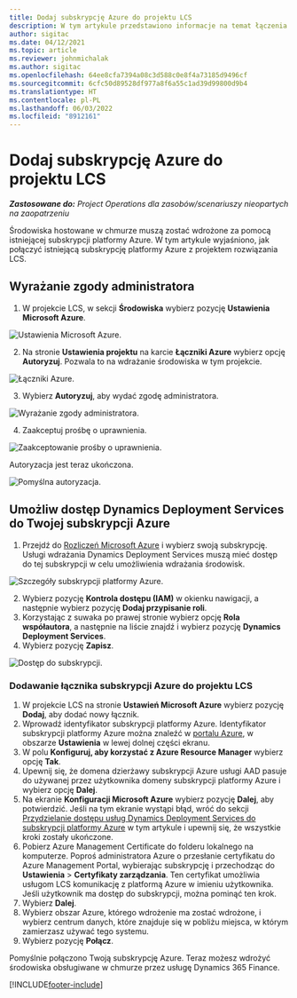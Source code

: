 ```yaml
---
title: Dodaj subskrypcję Azure do projektu LCS
description: W tym artykule przedstawiono informacje na temat łączenia subskrypcji platformy Azure z projektem rozwiązania LCS.
author: sigitac
ms.date: 04/12/2021
ms.topic: article
ms.reviewer: johnmichalak
ms.author: sigitac
ms.openlocfilehash: 64ee8cfa7394a08c3d588c0e8f4a73185d9496cf
ms.sourcegitcommit: 6cfc50d89528df977a8f6a55c1ad39d99800d9b4
ms.translationtype: HT
ms.contentlocale: pl-PL
ms.lasthandoff: 06/03/2022
ms.locfileid: "8912161"
---
```

# <a name="add-an-azure-subscription-to-an-lcs-project"></a>Dodaj subskrypcję Azure do projektu LCS

_**Zastosowane do:** Project Operations dla zasobów/scenariuszy nieopartych na zaopatrzeniu_

Środowiska hostowane w chmurze muszą zostać wdrożone za pomocą istniejącej subskrypcji platformy Azure. W tym artykule wyjaśniono, jak połączyć istniejącą subskrypcję platformy Azure z projektem rozwiązania LCS. 

## <a name="grant-admin-consent"></a>Wyrażanie zgody administratora

1. W projekcie LCS, w sekcji **Środowiska** wybierz pozycję **Ustawienia Microsoft Azure**.

![Ustawienia Microsoft Azure.](./media/1MicrosoftAzureSettings.png)

2. Na stronie **Ustawienia projektu** na karcie **Łączniki Azure** wybierz opcję **Autoryzuj**. Pozwala to na wdrażanie środowiska w tym projekcie.

![Łączniki Azure.](./media/2AzureConnectors.png)

3. Wybierz **Autoryzuj**, aby wydać zgodę administratora.

![Wyrażanie zgody administratora.](./media/3GrantAdminConsent.png)

4. Zaakceptuj prośbę o uprawnienia.

![Zaakceptowanie prośby o uprawnienia.](./media/4AcceptPermissionRequest.png)

Autoryzacja jest teraz ukończona. 

![Pomyślna autoryzacja.](./media/5AuthorizationComplete.png)

## <a name="provide-dynamics-deployment-services-access-to-your-azure-subscription"></a><a name="provide"></a>Umożliw dostęp Dynamics Deployment Services do Twojej subskrypcji Azure

1. Przejdź do [Rozliczeń Microsoft Azure](https://portal.azure.com/#blade/Microsoft\_Azure\_Billing/SubscriptionsBlade) i wybierz swoją subskrypcję. Usługi wdrażania Dynamics Deployment Services muszą mieć dostęp do tej subskrypcji w celu umożliwienia wdrażania środowisk.

![Szczegóły subskrypcji platformy Azure.](./media/6AzureSubscription.png)

2. Wybierz pozycję **Kontrola dostępu (IAM)** w okienku nawigacji, a następnie wybierz pozycję **Dodaj przypisanie roli**.
3. Korzystając z suwaka po prawej stronie wybierz opcję **Rola współautora**, a następnie na liście znajdź i wybierz pozycję **Dynamics Deployment Services**. 
4. Wybierz pozycję **Zapisz**.

![Dostęp do subskrypcji.](./media/7SubscriptionAccess.png)

### <a name="add-a-subscription-connector-to-an-lcs-project"></a>Dodawanie łącznika subskrypcji Azure do projektu LCS

1. W projekcie LCS na stronie **Ustawień Microsoft Azure** wybierz pozycję **Dodaj**, aby dodać nowy łącznik.
2. Wprowadź identyfikator subskrypcji platformy Azure. Identyfikator subskrypcji platformy Azure można znaleźć w [portalu Azure](https://ms.portal.azure.com/), w obszarze **Ustawienia** w lewej dolnej części ekranu.
3. W polu **Konfiguruj, aby korzystać z Azure Resource Manager** wybierz opcję **Tak**.
4. Upewnij się, że domena dzierżawy subskrypcji Azure usługi AAD pasuje do używanej przez użytkownika domeny subskrypcji platformy Azure i wybierz opcję **Dalej**.
5. Na ekranie **Konfiguracji Microsoft Azure** wybierz pozycję **Dalej**, aby potwierdzić. Jeśli na tym ekranie wystąpi błąd, wróć do sekcji [Przydzielanie dostępu usług Dynamics Deployment Services do subskrypcji platformy Azure](#provide) w tym artykule i upewnij się, że wszystkie kroki zostały ukończone.
6. Pobierz Azure Management Certificate do folderu lokalnego na komputerze. Poproś administratora Azure o przesłanie certyfikatu do Azure Management Portal, wybierając subskrypcję i przechodząc do **Ustawienia** > **Certyfikaty zarządzania**. Ten certyfikat umożliwia usługom LCS komunikację z platformą Azure w imieniu użytkownika. Jeśli użytkownik ma dostęp do subskrypcji, można pominąć ten krok.
7. Wybierz **Dalej**.
8. Wybierz obszar Azure, którego wdrożenie ma zostać wdrożone, i wybierz centrum danych, które znajduje się w pobliżu miejsca, w którym zamierzasz używać tego systemu.
9.  Wybierz pozycję **Połącz**.

Pomyślnie połączono Twoją subskrypcję Azure. Teraz możesz wdrożyć środowiska obsługiwane w chmurze przez usługę Dynamics 365 Finance.




[!INCLUDE[footer-include](../includes/footer-banner.md)]
